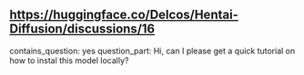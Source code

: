 ## https://huggingface.co/Delcos/Hentai-Diffusion/discussions/16

contains_question: yes
question_part: Hi, can I please get a quick tutorial on how to instal this model locally?